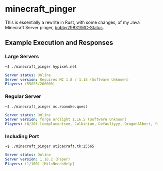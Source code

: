 # minecraft_pinger
This is essentially a rewrite in Rust, with some changes, of my Java Minecraft Server pinger,
[bobby29831/MC-Status](https://github.com/bobby29831/MC-Status).

## Example Execution and Responses

### Large Servers
```shell
~$ ./minecraft_pinger hypixel.net
```

```yaml
Server status: Online
Server version: Requires MC 1.8 / 1.18 (Software Unknown)
Players: (55025/200000)
```

### Regular Server
```shell
~$ ./minecraft_pinger mc.roanoke.quest
```

```yaml
Server status: Online
Server version: forge arclight 1.16.5 (Software Unknown)
Players: (8/20) [complacentsee, Culbinium, Defaultyyy, DragonAlbert, frankzzz, Hihoshi32, Houta, OneCentCoin]
```

### Including Port
```shell
~$ ./minecraft_pinger uticacraft.tk:25565
```

```yaml
Server status: Online
Server version: 1.18.2 (Paper)
Players: (1/100) [MiloNeedsHelp]
```


